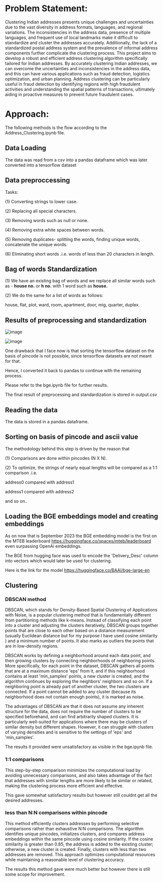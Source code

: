 # Problem Statement:
Clustering Indian addresses presents unique challenges and uncertainties due to the vast diversity in address formats, languages, and regional variations. The inconsistencies in the address data, presence of multiple languages, and frequent use of local landmarks make it difficult to standardize and cluster the addresses accurately. Additionally, the lack of a standardized postal address system and the prevalence of informal address components further complicate the clustering process. This project aims to develop a robust and efficient address clustering algorithm specifically tailored for Indian addresses. By accurately clustering Indian addresses, we can overcome the uncertainties and inconsistencies in the address data, and this can have various applications such as fraud detection, logistics optimization, and urban planning. Address clustering can be particularly useful in fraud detection by identifying regions with high fraudulent activities and understanding the spatial patterns of transactions, ultimately aiding in proactive measures to prevent future fraudulent cases.

# Approach:

The following methods is the flow according to the Address_Clustering.ipynb file.

## Data Loading

The data was read from a csv into a pandas dataframe which was later converted into a tensorflow dataset

## Data preproccessing

Tasks:

(1) Converting strings to lower case.

(2) Replacing all special characters.

(3) Removing words such as null or none.

(4) Removing extra white spaces between words. 

(5) Removing duplicates- splitting the words, finding unique words, concatenate the unique words.

(6) Eliminating short words .i.e. words of less than 20 characters in length.

## Bag of words Standardization

(1) We have an existing bag of words and we replace all similar words such as - **house no.** or **h no.** with 1 word such as **house.** 

(2) We do the same for a list of words as follows:

house,
flat,
plot,
ward,
room,
apartment,
door,
mig,
quarter,
duplex.

## Results of preprocessing and standardization

![image](https://github.com/shaun270/Address-Clustering/assets/96012817/f848aa0b-8cb3-4a2d-a1f6-5aca402b4c4e)

![image](https://github.com/shaun270/Address-Clustering/assets/96012817/f01c318b-715e-4c24-a31a-fab77207e132)

One drawback that I face now is that sorting the tensorflow dataset on the basis of pincode is not possible, since tensorflow datasets are not meant for that.

Hence, I converted it back to pandas to continue with the remaining process.

Please refer to the bge.ipynb file for further results.

The final result of preprocessing and standardization is stored in output.csv

## Reading the data

The data is stored in a pandas dataframe.

## Sorting on basis of pincode and ascii value

The methodology behind this step is driven by the reason that 

(1) Comparisons are done within pincodes (N X N).

(2) To optimize, the strings of nearly equal lengths will be compared as a 1:1 comparison .i.e.

address0 compared with address1

address1 compared with address2

and so on..

## Loading the BGE embeddings model and creating embeddings

As on now that is September 2023 the BGE embedding model is the first on the MTEB leaderboard https://huggingface.co/spaces/mteb/leaderboard even surpassing OpenAi embeddings.

The BGE from hugging face was used to encode the 'Delivery_Desc' column into vectors which would later be used for clustering.

Here is the link for the model https://huggingface.co/BAAI/bge-large-en

## Clustering

### DBSCAN method

DBSCAN, which stands for Density-Based Spatial Clustering of Applications with Noise, is a popular clustering method that is fundamentally different from partitioning methods like k-means. Instead of classifying each point into a cluster and adjusting the clusters iteratively, DBSCAN groups together points that are close to each other based on a distance measurement (usually Euclidean distance but for my purpose I have used cosine similarity ) and a minimum number of points. It also marks as outliers the points that are in low-density regions.

DBSCAN works by defining a neighborhood around each data point, and then growing clusters by connecting neighborhoods of neighboring points. More specifically, for each point in the dataset, DBSCAN gathers all points that are at a maximum distance 'eps' from it, and if this neighborhood contains at least 'min_samples' points, a new cluster is created, and the algorithm continues by exploring the neighbors' neighbors and so on. If a neighboring point is already part of another cluster, the two clusters are connected. If a point cannot be added to any cluster (because its neighborhood does not contain enough points), it is marked as noise.

The advantages of DBSCAN are that it does not assume any inherent structure for the data, does not require the number of clusters to be specified beforehand, and can find arbitrarily shaped clusters. It is particularly well-suited for applications where there may be clusters of similar density but different shapes. However, it can struggle with clusters of varying densities and is sensitive to the settings of 'eps' and 'min_samples'.

The results it provided were unsatisfactory as visible in the bge.ipynb file.

### 1:1 comparisons

This step-by-step comparison minimizes the computational load by avoiding unnecessary comparisons, and also takes advantage of the fact that addresses with similar lengths are more likely to be similar or related, making the clustering process more efficient and effective.

This gave somewhat satisfactory results but however still couldnt get all the desired addresses.

### less than N:N comparisons within pincode

This method efficiently clusters addresses by performing selective comparisons rather than exhaustive N:N comparisons. The algorithm identifies unique pincodes, initializes clusters, and compares address embeddings within the same pincode using cosine similarity. If the cosine similarity is greater than 0.85, the address is added to the existing cluster; otherwise, a new cluster is created. Finally, clusters with less than two addresses are removed. This approach optimizes computational resources while maintaining a reasonable level of clustering accuracy.

The results this method gave were much better but however there is still some scope for improvement.






